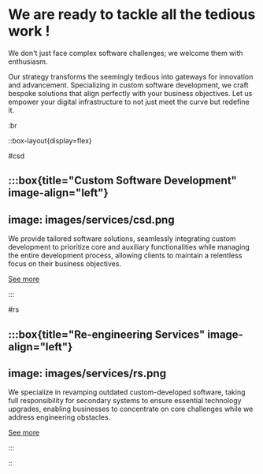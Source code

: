# We are ready to tackle all the tedious work !

We don't just face complex software challenges; we welcome them with enthusiasm.

Our strategy transforms the seemingly tedious into gateways for innovation and
advancement. Specializing in custom software development, we craft bespoke
solutions that align perfectly with your business objectives. Let us empower
your digital infrastructure to not just meet the curve but redefine it.

:br

::box-layout{display=flex}

#csd

:::box{title="Custom Software Development" image-align="left"}
---
image: images/services/csd.png
---

We provide tailored software solutions, seamlessly integrating custom
development to prioritize core and auxiliary functionalities while managing the
entire development process, allowing clients to maintain a relentless focus on
their business objectives.

[See more](services.md)

:::

#rs

:::box{title="Re-engineering Services" image-align="left"}
---
image: images/services/rs.png
---

We specialize in revamping outdated custom-developed software, taking full
responsibility for secondary systems to ensure essential technology upgrades,
enabling businesses to concentrate on core challenges while we address
engineering obstacles.

[See more](services.md)

:::

::

